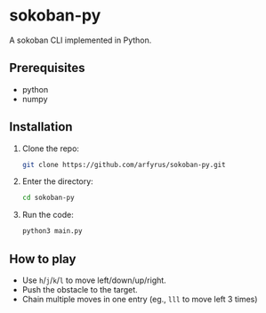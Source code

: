 # sokoban-py

A sokoban CLI implemented in Python.

## Prerequisites

- python
- numpy

## Installation

1. Clone the repo:

    ```bash
    git clone https://github.com/arfyrus/sokoban-py.git
    ```

2. Enter the directory:

    ```bash
    cd sokoban-py
    ```
    
3. Run the code:

    ```bash
    python3 main.py
    ```

## How to play

- Use `h`/`j`/`k`/`l` to move left/down/up/right.
- Push the obstacle to the target.
- Chain multiple moves in one entry (eg., `lll` to move left 3 times)

<!--Todo: config and script-->
